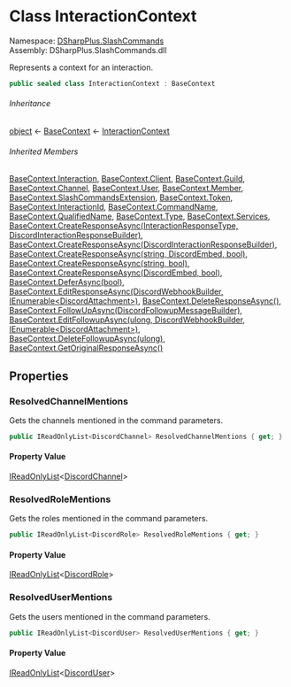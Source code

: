 # Class InteractionContext

Namespace: [DSharpPlus.SlashCommands](DSharpPlus.SlashCommands.md)  
Assembly: DSharpPlus.SlashCommands.dll

Represents a context for an interaction.

```csharp
public sealed class InteractionContext : BaseContext
```

###### Inheritance

[object](https://learn.microsoft.com/dotnet/api/system.object) ← 
[BaseContext](DSharpPlus.SlashCommands.BaseContext.md) ← 
[InteractionContext](DSharpPlus.SlashCommands.InteractionContext.md)

###### Inherited Members

[BaseContext.Interaction](DSharpPlus.SlashCommands.BaseContext.md\#DSharpPlus\_SlashCommands\_BaseContext\_Interaction), 
[BaseContext.Client](DSharpPlus.SlashCommands.BaseContext.md\#DSharpPlus\_SlashCommands\_BaseContext\_Client), 
[BaseContext.Guild](DSharpPlus.SlashCommands.BaseContext.md\#DSharpPlus\_SlashCommands\_BaseContext\_Guild), 
[BaseContext.Channel](DSharpPlus.SlashCommands.BaseContext.md\#DSharpPlus\_SlashCommands\_BaseContext\_Channel), 
[BaseContext.User](DSharpPlus.SlashCommands.BaseContext.md\#DSharpPlus\_SlashCommands\_BaseContext\_User), 
[BaseContext.Member](DSharpPlus.SlashCommands.BaseContext.md\#DSharpPlus\_SlashCommands\_BaseContext\_Member), 
[BaseContext.SlashCommandsExtension](DSharpPlus.SlashCommands.BaseContext.md\#DSharpPlus\_SlashCommands\_BaseContext\_SlashCommandsExtension), 
[BaseContext.Token](DSharpPlus.SlashCommands.BaseContext.md\#DSharpPlus\_SlashCommands\_BaseContext\_Token), 
[BaseContext.InteractionId](DSharpPlus.SlashCommands.BaseContext.md\#DSharpPlus\_SlashCommands\_BaseContext\_InteractionId), 
[BaseContext.CommandName](DSharpPlus.SlashCommands.BaseContext.md\#DSharpPlus\_SlashCommands\_BaseContext\_CommandName), 
[BaseContext.QualifiedName](DSharpPlus.SlashCommands.BaseContext.md\#DSharpPlus\_SlashCommands\_BaseContext\_QualifiedName), 
[BaseContext.Type](DSharpPlus.SlashCommands.BaseContext.md\#DSharpPlus\_SlashCommands\_BaseContext\_Type), 
[BaseContext.Services](DSharpPlus.SlashCommands.BaseContext.md\#DSharpPlus\_SlashCommands\_BaseContext\_Services), 
[BaseContext.CreateResponseAsync\(InteractionResponseType, DiscordInteractionResponseBuilder\)](DSharpPlus.SlashCommands.BaseContext.md\#DSharpPlus\_SlashCommands\_BaseContext\_CreateResponseAsync\_DSharpPlus\_InteractionResponseType\_DSharpPlus\_Entities\_DiscordInteractionResponseBuilder\_), 
[BaseContext.CreateResponseAsync\(DiscordInteractionResponseBuilder\)](DSharpPlus.SlashCommands.BaseContext.md\#DSharpPlus\_SlashCommands\_BaseContext\_CreateResponseAsync\_DSharpPlus\_Entities\_DiscordInteractionResponseBuilder\_), 
[BaseContext.CreateResponseAsync\(string, DiscordEmbed, bool\)](DSharpPlus.SlashCommands.BaseContext.md\#DSharpPlus\_SlashCommands\_BaseContext\_CreateResponseAsync\_System\_String\_DSharpPlus\_Entities\_DiscordEmbed\_System\_Boolean\_), 
[BaseContext.CreateResponseAsync\(string, bool\)](DSharpPlus.SlashCommands.BaseContext.md\#DSharpPlus\_SlashCommands\_BaseContext\_CreateResponseAsync\_System\_String\_System\_Boolean\_), 
[BaseContext.CreateResponseAsync\(DiscordEmbed, bool\)](DSharpPlus.SlashCommands.BaseContext.md\#DSharpPlus\_SlashCommands\_BaseContext\_CreateResponseAsync\_DSharpPlus\_Entities\_DiscordEmbed\_System\_Boolean\_), 
[BaseContext.DeferAsync\(bool\)](DSharpPlus.SlashCommands.BaseContext.md\#DSharpPlus\_SlashCommands\_BaseContext\_DeferAsync\_System\_Boolean\_), 
[BaseContext.EditResponseAsync\(DiscordWebhookBuilder, IEnumerable<DiscordAttachment\>\)](DSharpPlus.SlashCommands.BaseContext.md\#DSharpPlus\_SlashCommands\_BaseContext\_EditResponseAsync\_DSharpPlus\_Entities\_DiscordWebhookBuilder\_System\_Collections\_Generic\_IEnumerable\_DSharpPlus\_Entities\_DiscordAttachment\_\_), 
[BaseContext.DeleteResponseAsync\(\)](DSharpPlus.SlashCommands.BaseContext.md\#DSharpPlus\_SlashCommands\_BaseContext\_DeleteResponseAsync), 
[BaseContext.FollowUpAsync\(DiscordFollowupMessageBuilder\)](DSharpPlus.SlashCommands.BaseContext.md\#DSharpPlus\_SlashCommands\_BaseContext\_FollowUpAsync\_DSharpPlus\_Entities\_DiscordFollowupMessageBuilder\_), 
[BaseContext.EditFollowupAsync\(ulong, DiscordWebhookBuilder, IEnumerable<DiscordAttachment\>\)](DSharpPlus.SlashCommands.BaseContext.md\#DSharpPlus\_SlashCommands\_BaseContext\_EditFollowupAsync\_System\_UInt64\_DSharpPlus\_Entities\_DiscordWebhookBuilder\_System\_Collections\_Generic\_IEnumerable\_DSharpPlus\_Entities\_DiscordAttachment\_\_), 
[BaseContext.DeleteFollowupAsync\(ulong\)](DSharpPlus.SlashCommands.BaseContext.md\#DSharpPlus\_SlashCommands\_BaseContext\_DeleteFollowupAsync\_System\_UInt64\_), 
[BaseContext.GetOriginalResponseAsync\(\)](DSharpPlus.SlashCommands.BaseContext.md\#DSharpPlus\_SlashCommands\_BaseContext\_GetOriginalResponseAsync)

## Properties

### <a id="DSharpPlus_SlashCommands_InteractionContext_ResolvedChannelMentions"></a>ResolvedChannelMentions

Gets the channels mentioned in the command parameters.

```csharp
public IReadOnlyList<DiscordChannel> ResolvedChannelMentions { get; }
```

#### Property Value

[IReadOnlyList](https://learn.microsoft.com/dotnet/api/system.collections.generic.ireadonlylist\-1)<[DiscordChannel](DSharpPlus.Entities.DiscordChannel.md)\>

### <a id="DSharpPlus_SlashCommands_InteractionContext_ResolvedRoleMentions"></a>ResolvedRoleMentions

Gets the roles mentioned in the command parameters.

```csharp
public IReadOnlyList<DiscordRole> ResolvedRoleMentions { get; }
```

#### Property Value

[IReadOnlyList](https://learn.microsoft.com/dotnet/api/system.collections.generic.ireadonlylist\-1)<[DiscordRole](DSharpPlus.Entities.DiscordRole.md)\>

### <a id="DSharpPlus_SlashCommands_InteractionContext_ResolvedUserMentions"></a>ResolvedUserMentions

Gets the users mentioned in the command parameters.

```csharp
public IReadOnlyList<DiscordUser> ResolvedUserMentions { get; }
```

#### Property Value

[IReadOnlyList](https://learn.microsoft.com/dotnet/api/system.collections.generic.ireadonlylist\-1)<[DiscordUser](DSharpPlus.Entities.DiscordUser.md)\>

